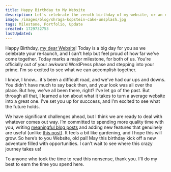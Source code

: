 ```yaml
---
title: Happy Birthday to My Website
description: Let's celebrate the zeroth birthday of my website, or an excuse to test the blogging functionality of my statically-generated, Next.JS web application
image: /images/blog/shraga-kopstein-cake-unsplash.jpg
tags: Milestone, Portfolio, Update
created: 1729732753
lastUpdated:
---
```


Happy Birthday, [my dear Website](https://magill.dev/)! Today is a big day for you as we celebrate your re-launch, and I can’t help but feel proud of how far we’ve come together. Today marks a major milestone, for both of us. You're officially out of your awkward WordPress phase and stepping into your prime. I'm so excited to see what we can accomplish together.

I know, I know... it's been a difficult road, and we've had our ups and downs. You didn't have much to say back then, and your look was all over the place. But hey, we've all been there, right? I've let go of the past. But through all that, I learned a ton about what it takes to turn a average website into a great one. I've set you up for succcess, and I'm excited to see what the future holds.

We have significant challenges ahead, but I think we are ready to deal with whatever comes out way. I’m committed to spending more quality time with you, writing [meaningful blog posts](https://magill.dev/blog) and adding new features that genuinely are useful (unlike [this post](https://magill.dev/post/happy-birthday-to-my-website)). It feels a bit like gardening, and I hope this will grow. So here’s to you Website, old pal! May this birthday kick off a new adventure filled with opportunities. I can’t wait to see where this crazy journey takes us!

To anyone who took the time to read this nonsense, thank you. I'll do my best to earn the time you spend here.
